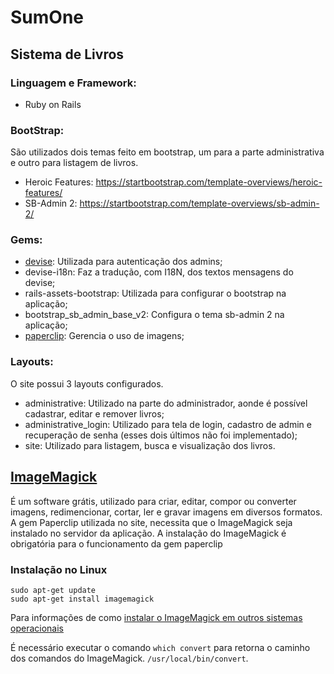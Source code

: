 # SumOne
## Sistema de Livros

### Linguagem e Framework:

* Ruby on Rails

### BootStrap:

São utilizados dois temas feito em bootstrap, um para a parte administrativa e outro para listagem de livros.

* Heroic Features: https://startbootstrap.com/template-overviews/heroic-features/
* SB-Admin 2: https://startbootstrap.com/template-overviews/sb-admin-2/

### Gems:

* [devise](https://github.com/plataformatec/devise): Utilizada para autenticação dos admins;
* devise-i18n: Faz a tradução, com I18N, dos textos mensagens do devise;
* rails-assets-bootstrap: Utilizada para configurar o bootstrap na aplicação;
* bootstrap_sb_admin_base_v2: Configura o tema sb-admin 2 na aplicação;
* [paperclip](https://github.com/thoughtbot/paperclip): Gerencia o uso de imagens;

### Layouts:

O site possui 3 layouts configurados.

* administrative: Utilizado na parte do administrador, aonde é possível cadastrar, editar e remover livros;
* administrative_login: Utilizado para tela de login, cadastro de admin e recuperação de senha (esses dois últimos não foi implementado);
* site: Utilizado para listagem, busca e visualização dos livros.

## [ImageMagick](http://www.imagemagick.org)

É um software grátis, utilizado para criar, editar, compor ou converter imagens, redimencionar, cortar, ler e gravar imagens em diversos formatos. 
A gem Paperclip utilizada no site, necessita que o ImageMagick seja instalado no servidor da aplicação.
A instalação do ImageMagick é obrigatória para o funcionamento da gem paperclip

### Instalação no Linux
```
sudo apt-get update
sudo apt-get install imagemagick
```
Para informações de como [instalar o ImageMagick em outros sistemas operacionais](https://www.imagemagick.org/script/download.php)

É necessário executar o comando `which convert` para retorna o caminho dos comandos do ImageMagick. `/usr/local/bin/convert`.
